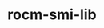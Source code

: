 ---
title: "rocm-smi-lib"
layout: cache
categories: [package, develop-2024-02-04]
meta: {"versions": ["6.0.0"], "compilers": ["gcc@=11.4.0"], "oss": ["ubuntu20.04", "ubuntu22.04"], "platforms": ["linux"], "targets": ["x86_64_v3"], "stacks": ["e4s", "ml-linux-x86_64-rocm", "root"], "num_specs": 2, "num_specs_by_stack": {"root": 2, "e4s": 1, "ml-linux-x86_64-rocm": 1}}
spec_details: [{"hash": "5j2zeublky4npdrhcs4mumwnzs4mqzce", "compiler": "gcc@=11.4.0", "versions": ["6.0.0"], "os": "ubuntu20.04", "platform": "linux", "target": "x86_64_v3", "variants": ["build_system=cmake", "build_type=Release", "generator=make", "~ipo", "+shared"], "stacks": ["root", "e4s"], "size": "-", "tarball": "https://binaries.spack.io/releases/develop-2024-02-04/build_cache/linux-ubuntu20.04-x86_64_v3/gcc-11.4.0/rocm-smi-lib-6.0.0/linux-ubuntu20.04-x86_64_v3-gcc-11.4.0-rocm-smi-lib-6.0.0-5j2zeublky4npdrhcs4mumwnzs4mqzce.spack"}, {"hash": "fxvmxzkwqwapznac35c7wlbejck7wzc4", "compiler": "gcc@=11.4.0", "versions": ["6.0.0"], "os": "ubuntu22.04", "platform": "linux", "target": "x86_64_v3", "variants": ["build_system=cmake", "build_type=Release", "generator=make", "~ipo", "+shared"], "stacks": ["ml-linux-x86_64-rocm", "root"], "size": "-", "tarball": "https://binaries.spack.io/releases/develop-2024-02-04/build_cache/linux-ubuntu22.04-x86_64_v3/gcc-11.4.0/rocm-smi-lib-6.0.0/linux-ubuntu22.04-x86_64_v3-gcc-11.4.0-rocm-smi-lib-6.0.0-fxvmxzkwqwapznac35c7wlbejck7wzc4.spack"}]
---